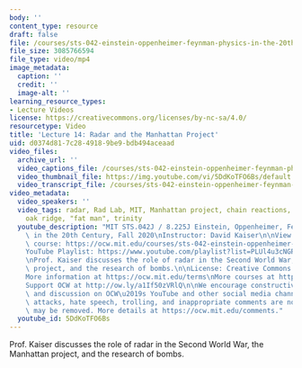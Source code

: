 ```yaml
---
body: ''
content_type: resource
draft: false
file: /courses/sts-042-einstein-oppenheimer-feynman-physics-in-the-20th-century-fall-2020/ocw_8225_sts042_lecture14_2020oct21_360p_16_9.mp4
file_size: 3085766594
file_type: video/mp4
image_metadata:
  caption: ''
  credit: ''
  image-alt: ''
learning_resource_types:
- Lecture Videos
license: https://creativecommons.org/licenses/by-nc-sa/4.0/
resourcetype: Video
title: 'Lecture 14: Radar and the Manhattan Project'
uid: d0374d81-7c28-4918-9be9-bdb494aceaad
video_files:
  archive_url: ''
  video_captions_file: /courses/sts-042-einstein-oppenheimer-feynman-physics-in-the-20th-century-fall-2020/1vTuVE4W6RE7xLOz5tlcGQQwR__I7ss9w_transcript.webvtt
  video_thumbnail_file: https://img.youtube.com/vi/5DdKoTFO6Bs/default.jpg
  video_transcript_file: /courses/sts-042-einstein-oppenheimer-feynman-physics-in-the-20th-century-fall-2020/1vTuVE4W6RE7xLOz5tlcGQQwR__I7ss9w_transcript.pdf
video_metadata:
  video_speakers: ''
  video_tags: radar, Rad Lab, MIT, Manhattan project, chain reactions, los alamos,
    oak ridge, "fat man", trinity
  youtube_description: "MIT STS.042J / 8.225J Einstein, Oppenheimer, Feynman: Physics\
    \ in the 20th Century, Fall 2020\nInstructor: David Kaiser\n\nView the complete\
    \ course: https://ocw.mit.edu/courses/sts-042-einstein-oppenheimer-feynman-physics-in-the-20th-century-fall-2020\n\
    YouTube Playlist: https://www.youtube.com/playlist?list=PLUl4u3cNGP63bAfjGas3TuA4ZCPUtN6Xf\n\
    \nProf. Kaiser discusses the role of radar in the Second World War, the Manhattan\
    \ project, and the research of bombs.\n\nLicense: Creative Commons BY-NC-SA\n\
    More information at https://ocw.mit.edu/terms\nMore courses at https://ocw.mit.edu\n\
    Support OCW at http://ow.ly/a1If50zVRlQ\n\nWe encourage constructive comments\
    \ and discussion on OCW\u2019s YouTube and other social media channels. Personal\
    \ attacks, hate speech, trolling, and inappropriate comments are not allowed and\
    \ may be removed. More details at https://ocw.mit.edu/comments."
  youtube_id: 5DdKoTFO6Bs
---
```

Prof. Kaiser discusses the role of radar in the Second World War, the Manhattan project, and the research of bombs.